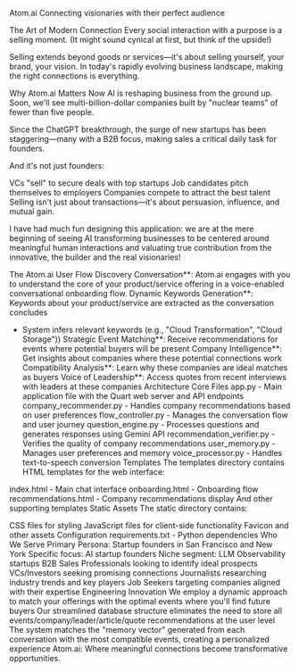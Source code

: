 Atom.ai
Connecting visionaries with their perfect audience

The Art of Modern Connection
Every social interaction with a purpose is a selling moment. (It might sound cynical at first, but think of the upside!)

Selling extends beyond goods or services—it's about selling yourself, your brand, your vision. In today's rapidly evolving business landscape, making the right connections is everything.

Why Atom.ai Matters Now
AI is reshaping business from the ground up. Soon, we'll see multi-billion-dollar companies built by "nuclear teams" of fewer than five people.

Since the ChatGPT breakthrough, the surge of new startups has been staggering—many with a B2B focus, making sales a critical daily task for founders.

And it's not just founders:

VCs "sell" to secure deals with top startups
Job candidates pitch themselves to employers
Companies compete to attract the best talent
Selling isn't just about transactions—it's about persuasion, influence, and mutual gain.

I have had much fun designing this application: we are at the mere beginning of seeing AI transforming businesses to be centered around meaningful human interactions and valuating true contribution from the innovative, the builder and the real visionaries!

The Atom.ai User Flow
Discovery Conversation**: Atom.ai engages with you to understand the core of your product/service offering in a voice-enabled conversational onboarding flow.
Dynamic Keywords Generation**: Keywords about your product/service are extracted as the conversation concludes 
   - System infers relevant keywords (e.g., "Cloud Transformation", "Cloud Storage"))
Strategic Event Matching**: Receive recommendations for events where potential buyers will be present
Company Intelligence**: Get insights about companies where these potential connections work
Compatibility Analysis**: Learn why these companies are ideal matches as buyers
Voice of Leadership**: Access quotes from recent interviews with leaders at these companies
Architecture
Core Files
app.py - Main application file with the Quart web server and API endpoints
company_recommender.py - Handles company recommendations based on user preferences
flow_controller.py - Manages the conversation flow and user journey
question_engine.py - Processes questions and generates responses using Gemini API
recommendation_verifier.py - Verifies the quality of company recommendations
user_memory.py - Manages user preferences and memory
voice_processor.py - Handles text-to-speech conversion
Templates
The templates directory contains HTML templates for the web interface:

index.html - Main chat interface
onboarding.html - Onboarding flow
recommendations.html - Company recommendations display
And other supporting templates
Static Assets
The static directory contains:

CSS files for styling
JavaScript files for client-side functionality
Favicon and other assets
Configuration
requirements.txt - Python dependencies
Who We Serve
Primary Persona: Startup founders in San Francisco and New York
Specific focus: AI startup founders
Niche segment: LLM Observability startups
B2B Sales Professionals looking to identify ideal prospects
VCs/Investors seeking promising connections
Journalists researching industry trends and key players
Job Seekers targeting companies aligned with their expertise
Engineering Innovation
We employ a dynamic approach to match your offerings with the optimal events where you'll find future buyers
Our streamlined database structure eliminates the need to store all events/company/leader/article/quote recommendations at the user level
The system matches the "memory vector" generated from each conversation with the most compatible events, creating a personalized experience
Atom.ai: Where meaningful connections become transformative opportunities.



